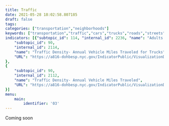 ```yaml
---
title: Traffic
date: 2021-05-28 18:02:58.807185
draft: false
tags: 
categories: ["transportation","neighborhoods"]
keywords: ["transportation","traffic","cars","trucks","roads","streets","safety","emissions","driving","cars"]
indicators: [{"subtopic_id": 114, "internal_id": 2236, "name": "Adults Reporting Driving in the Last 30 Days", "URL": "https://a816-dohbesp.nyc.gov/IndicatorPublic/VisualizationData.aspx?id=2236,719b87,114,Summarize"}, {"subtopic_id": 114, "internal_id": 2237, "name": "Adults Reporting Messaging While Driving in the Last 30 Days", "URL": "https://a816-dohbesp.nyc.gov/IndicatorPublic/VisualizationData.aspx?id=2237,719b87,114,Summarize"}, {"subtopic_id": 114, "internal_id": 2238, "name": "Adults Reporting Speeding in the Last 30 Days", "URL": "https://a816-dohbesp.nyc.gov/IndicatorPublic/VisualizationData.aspx?id=2238,719b87,114,Summarize"}, {"subtopic_id": 114, "internal_id": 2113, "name": "Traffic Density- Annual Vehicle Miles Traveled for Cars", "URL": "https://a816-dohbesp.nyc.gov/IndicatorPublic/VisualizationData.aspx?id=2113,719b87,114,Summarize"}, {
	"subtopic_id": 90, 
	"internal_id": 2114, 
	"name": "Traffic Density- Annual Vehicle Miles Traveled for Trucks", 
	"URL": "https://a816-dohbesp.nyc.gov/IndicatorPublic/VisualizationData.aspx?id=2114,719b87,114,Summarize"
},
{
	"subtopic_id": 90, 
	"internal_id": 2112, 
	"name": "Traffic Density- Annual Vehicle Miles Traveled", 
	"URL": "https://a816-dohbesp.nyc.gov/IndicatorPublic/VisualizationData.aspx?id=2112,719b87,114,Summarize"
}]
menu:
    main:
        identifier: '03'
---
```

 
Coming soon


